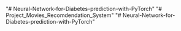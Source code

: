 "# Neural-Network-for-Diabetes-prediction-with-PyTorch" 
"# Project_Movies_Recomdendation_System" 
"# Neural-Network-for-Diabetes-prediction-with-PyTorch" 
